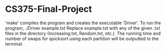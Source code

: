 # CS375-Final-Project
'make' compiles the program and creates the executable 'Driver'.
To run the program,
./Driver example.txt
Replace example.txt with any of the given .txt files in the directory (Increasing.txt, Random.txt, etc.).
The running time and number of swaps for quicksort using each partition will be outputted to the terminal.
